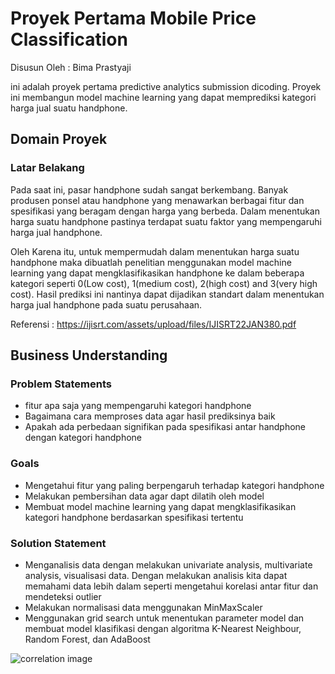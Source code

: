 # Proyek Pertama Mobile Price Classification

Disusun Oleh : Bima Prastyaji

ini adalah proyek pertama predictive analytics submission dicoding. Proyek ini membangun model machine learning yang dapat memprediksi kategori harga jual suatu handphone.


## Domain Proyek

### Latar Belakang

Pada saat ini, pasar handphone sudah sangat berkembang.
Banyak produsen ponsel atau handphone yang menawarkan berbagai fitur dan spesifikasi yang beragam dengan harga yang berbeda. Dalam menentukan harga suatu handphone pastinya terdapat suatu faktor yang mempengaruhi harga jual handphone.

Oleh Karena itu, untuk mempermudah dalam menentukan harga suatu handphone maka dibuatlah penelitian menggunakan model machine learning yang dapat mengklasifikasikan handphone ke dalam beberapa kategori seperti 0(Low cost), 1(medium cost), 2(high cost) and 3(very high cost). Hasil prediksi ini nantinya dapat dijadikan standart dalam menentukan harga jual handphone pada suatu perusahaan.

Referensi : https://ijisrt.com/assets/upload/files/IJISRT22JAN380.pdf

## Business Understanding
### Problem Statements
- fitur apa saja yang mempengaruhi kategori handphone
- Bagaimana cara memproses data agar hasil prediksinya baik
- Apakah ada perbedaan signifikan pada spesifikasi antar handphone dengan kategori handphone

### Goals
- Mengetahui fitur yang paling berpengaruh terhadap kategori handphone
- Melakukan pembersihan data agar dapt dilatih oleh model
- Membuat model machine learning yang dapat mengklasifikasikan kategori handphone berdasarkan spesifikasi tertentu

### Solution Statement
- Menganalisis data dengan melakukan univariate analysis, multivariate analysis, visualisasi data. Dengan melakukan analisis kita dapat memahami data lebih dalam seperti mengetahui korelasi antar fitur dan mendeteksi outlier
- Melakukan normalisasi data menggunakan MinMaxScaler
- Menggunakan grid search untuk menentukan parameter model dan membuat model klasifikasi dengan algoritma K-Nearest Neighbour, Random Forest, dan AdaBoost

![correlation image](Images/correlation_matrix.png)
